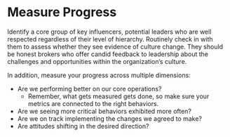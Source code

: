 # Measure Progress

Identify a core group of key influencers, potential leaders who are well respected regardless of their level of hierarchy. Routinely check in with them to assess whether they see evidence of culture change. They should be honest brokers who offer candid feedback to leadership about the challenges and opportunities within the organization’s culture. 

In addition, measure your progress across multiple dimensions:
* Are we performing better on our core operations?
  * Remember, what gets measured gets done, so make sure your metrics are connected to the right behaviors. 
* Are we seeing more critical behaviors exhibited more often?
* Are we on track implementing the changes we agreed to make?
* Are attitudes shifting in the desired direction?